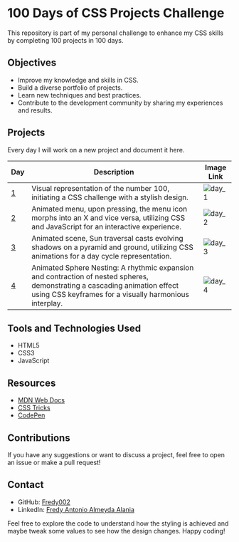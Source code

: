# 100 Days of CSS Projects Challenge

This repository is part of my personal challenge to enhance my CSS skills by completing 100 projects in 100 days.

## Objectives

- Improve my knowledge and skills in CSS.
- Build a diverse portfolio of projects.
- Learn new techniques and best practices.
- Contribute to the development community by sharing my experiences and results.

## Projects

Every day I will work on a new project and document it here.

| Day                                                                  | Description                                                                                                                                                                          | Image Link                                                                                                           |
| -------------------------------------------------------------------- | ------------------------------------------------------------------------------------------------------------------------------------------------------------------------------------ | -------------------------------------------------------------------------------------------------------------------- |
| [1](https://github.com/Fredy002/100-Days-Of-CSS-Projects/tree/day_1) | Visual representation of the number 100, initiating a CSS challenge with a stylish design.                                                                                           | ![day_1](https://github.com/Fredy002/100-Days-Of-CSS-Projects/assets/104151778/ebd3508f-7c7d-4be2-9ed2-3f879c095c3c) |
| [2](https://github.com/Fredy002/100-Days-Of-CSS-Projects/tree/day_2) | Animated menu, upon pressing, the menu icon morphs into an X and vice versa, utilizing CSS and JavaScript for an interactive experience.                                             | ![day_2](https://github.com/Fredy002/100-Days-Of-CSS-Projects/assets/104151778/76c2f256-ab97-4feb-972a-55ca2298f941) |
| [3](https://github.com/Fredy002/100-Days-Of-CSS-Projects/tree/day_3) | Animated scene, Sun traversal casts evolving shadows on a pyramid and ground, utilizing CSS animations for a day cycle representation.                                               | ![day_3](https://github.com/Fredy002/100-Days-Of-CSS-Projects/assets/104151778/d60b9c9b-c389-49b3-b484-a4bc36ecf929) |
| [4](https://github.com/Fredy002/100-Days-Of-CSS-Projects/tree/day_3) | Animated Sphere Nesting: A rhythmic expansion and contraction of nested spheres, demonstrating a cascading animation effect using CSS keyframes for a visually harmonious interplay. | ![day_4](https://github.com/Fredy002/100-Days-Of-CSS-Projects/assets/104151778/3248c7cc-efd0-4412-82ff-38cd47f31693) |

## Tools and Technologies Used

- HTML5
- CSS3
- JavaScript

## Resources

- [MDN Web Docs](https://developer.mozilla.org/en-US/docs/Web/CSS)
- [CSS Tricks](https://css-tricks.com/)
- [CodePen](https://codepen.io/)

## Contributions

If you have any suggestions or want to discuss a project, feel free to open an issue or make a pull request!

## Contact

- GitHub: [Fredy002](https://github.com/Fredy002)
- LinkedIn: [Fredy Antonio Almeyda Alania](https://www.linkedin.com/in/fredy-antonio-almeyda-alania/)

Feel free to explore the code to understand how the styling is achieved and maybe tweak some values to see how the design changes. Happy coding!
